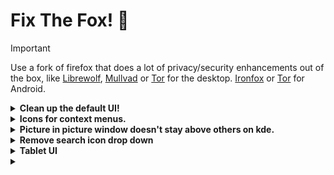 # Fix The Fox! 🦊

> [!IMPORTANT]
> Use a fork of firefox that does a lot of privacy/security enhancements out of the box, like [Librewolf](https://librewolf.net/), [Mullvad](https://mullvad.net/en/browser) or [Tor](https://www.torproject.org/download/) for the desktop. [Ironfox](https://gitlab.com/ironfox-oss/IronFox) or [Tor](https://www.torproject.org/download/#android) for Android.

<details>

**<summary> Clean up the default UI! </summary>**

This takes 1 minute to do and will give ```6,8%``` plus usable space on screen

| Firefox on second run (on first run the left sidebar is not added), bars take up ```10.55%``` of the screenshot | Cleeeeean, bar takes up ```3,75%``` of the screenshot |
| --- | --- |
| ![default-ff-on-2nd-open](https://github.com/user-attachments/assets/888c82e0-c4b4-4c7f-a7f4-ea251d649276) | ![clean-ff](https://github.com/user-attachments/assets/55ec9588-cae9-4350-9205-7ce9f8b02e42) |

</details>

<details>

**<summary> Icons for context menus. </summary>**

https://github.com/black7375/Firefox-UI-Fix

</details>

<details>

**<summary> Picture in picture window doesn't stay above others on kde. </summary>**

1. Right click an open Picture-in-Picture window. In the context menu, select "More Actions" -> "Configure Special Window Settings...".

2. Click "Add Property..." and select "Window title". The newly added row's text field should read "Picture-in-Picture". Change the dropdown option from "Unimportant" to "Exact Match". (All PiP windows in Firefox use this title and by making it Exact Match the rule shouldn't affect any other Firefox windows.) 

3. Click "Add Property..." again and this time select "Keep above other windows". The dropdown in the newly added row should be set to "Apply Initially". Select the "Yes" radio button if it isn't already.

4. Click "OK". That's it. No more manually setting Keep Above every time you open a PiP.

NOTES:

1. [The original reddit thread of the fix.](https://www.reddit.com/r/kde/comments/osjt3p/firefox_wayland_pip_workaround_or_how_i_learned/)

2. For me the "Keep above other windows" line disappeared after setting it and reopening the config window. After going in and out of PiP a few times and redoing the setup it stuck around.

3. The upcoming fix: [wayland pip protocol support](https://bugzilla.mozilla.org/show_bug.cgi?id=1970372).

</details>

<details>

**<summary> Remove search icon drop down </summary>**

It hides the lock and shield icon to check site info

1. Open ```about:config```

2. Search for: ```browser.urlbar.scotchBonnet.enableOverride```

3. Change from ```true``` to ```false```

[Article with the fix](https://www.askvg.com/tip-enable-upcoming-address-bar-search-ui-in-firefox-right-now-scotch-bonnet-project/)

</details>

<details>

**<summary> Tablet UI </summary>**

1. Open ```about:config```
  
2. Search for: ```browser.uidensity```
 
3. Set it to: ```1```

</details>

<details>

<summary>  </summary>

</details>
